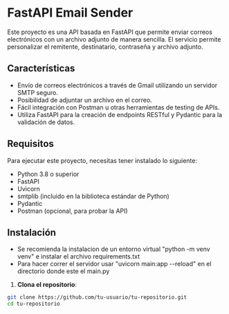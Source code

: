 # FastAPI Email Sender

Este proyecto es una API basada en FastAPI que permite enviar correos electrónicos con un archivo adjunto de manera sencilla. El servicio permite personalizar el remitente, destinatario, contraseña y archivo adjunto. 

## Características

- Envío de correos electrónicos a través de Gmail utilizando un servidor SMTP seguro.
- Posibilidad de adjuntar un archivo en el correo.
- Fácil integración con Postman u otras herramientas de testing de APIs.
- Utiliza FastAPI para la creación de endpoints RESTful y Pydantic para la validación de datos.

## Requisitos

Para ejecutar este proyecto, necesitas tener instalado lo siguiente:

- Python 3.8 o superior
- FastAPI
- Uvicorn
- smtplib (incluido en la biblioteca estándar de Python)
- Pydantic
- Postman (opcional, para probar la API)

## Instalación
- Se recomienda la instalacion de un entorno virtual "python -m venv venv" e instalar el archivo requirements.txt
- Para hacer correr el servidor usar "uvicorn main:app --reload" en el directorio donde este el main.py
1. **Clona el repositorio**:

```bash
git clone https://github.com/tu-usuario/tu-repositorio.git
cd tu-repositorio



